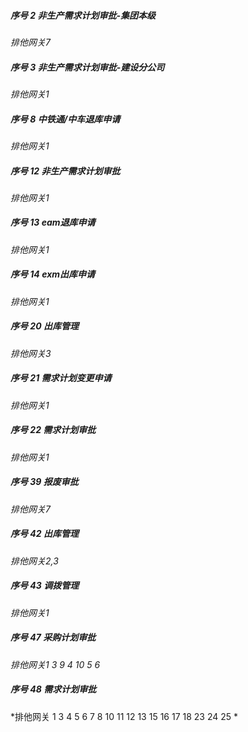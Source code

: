 

##### 序号 2 非生产需求计划审批-集团本级
*排他网关7*
##### 序号 3 非生产需求计划审批-建设分公司
*排他网关1*
##### 序号 8 中铁通/中车退库申请
*排他网关1*
##### 序号 12 非生产需求计划审批
*排他网关1*
##### 序号 13 eam退库申请
*排他网关1*
##### 序号 14 exm出库申请
*排他网关1*
##### 序号 20 出库管理
*排他网关3*
##### 序号 21 需求计划变更申请
*排他网关1*
##### 序号 22 需求计划审批
*排他网关1*
##### 序号 39 报废审批
*排他网关7*
##### 序号 42 出库管理
*排他网关2,3*
##### 序号 43 调拨管理
*排他网关1*
##### 序号 47 采购计划审批
*排他网关1  3  9  4  10  5  6*
##### 序号 48 需求计划审批
*排他网关 1 3 4 5 6 7 8 10 11 12 13 15 16 17 18 23 24 25   *











